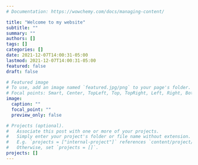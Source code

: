 ```yaml
---
# Documentation: https://wowchemy.com/docs/managing-content/

title: "Welcome to my website"
subtitle: ""
summary: ""
authors: []
tags: []
categories: []
date: 2021-12-07T14:00:31-05:00
lastmod: 2021-12-07T14:00:31-05:00
featured: false
draft: false

# Featured image
# To use, add an image named `featured.jpg/png` to your page's folder.
# Focal points: Smart, Center, TopLeft, Top, TopRight, Left, Right, BottomLeft, Bottom, BottomRight.
image:
  caption: ""
  focal_point: ""
  preview_only: false

# Projects (optional).
#   Associate this post with one or more of your projects.
#   Simply enter your project's folder or file name without extension.
#   E.g. `projects = ["internal-project"]` references `content/project/deep-learning/index.md`.
#   Otherwise, set `projects = []`.
projects: []
---
```

